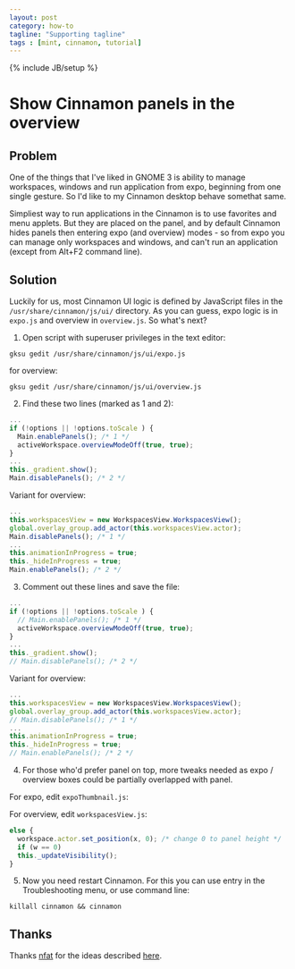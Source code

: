 ```yaml
---
layout: post
category: how-to 
tagline: "Supporting tagline"
tags : [mint, cinnamon, tutorial]
---
```

{% include JB/setup %}

# Show Cinnamon panels in the overview

## Problem

One of the things that I've liked in GNOME 3 is ability to manage workspaces, windows and run application from expo, beginning from one single gesture. So I'd like to my Cinnamon desktop behave somethat same.

Simpliest way to run applications in the Cinnamon is to use favorites and menu applets. But they are placed on the panel, and by default Cinnamon hides panels then entering expo (and overview) modes - so from expo you can manage only workspaces and windows, and can't run an application (except from Alt+F2 command line).

## Solution

Luckily for us, most Cinnamon UI logic is defined by JavaScript files in the `/usr/share/cinnamon/js/ui/` directory. As you can guess, expo logic is in `expo.js` and overview in `overview.js`. So what's next?

1. Open script with superuser privileges in the text editor:

  ```shell
  gksu gedit /usr/share/cinnamon/js/ui/expo.js
  ```
  
  for overview:
  
   ```shell
  gksu gedit /usr/share/cinnamon/js/ui/overview.js
  ```

2. Find these two lines (marked as 1 and 2):

  ```javascript
  ...
  if (!options || !options.toScale ) {
    Main.enablePanels(); /* 1 */
    activeWorkspace.overviewModeOff(true, true);
  }
  ...
  this._gradient.show();
  Main.disablePanels(); /* 2 */
  ```
  
  Variant for overview:
  
  ```javascript
  ...
  this.workspacesView = new WorkspacesView.WorkspacesView();
  global.overlay_group.add_actor(this.workspacesView.actor);
  Main.disablePanels(); /* 1 */
  ...
  this.animationInProgress = true;
  this._hideInProgress = true;
  Main.enablePanels(); /* 2 */
  ```

3. Comment out these lines and save the file:
  
  ```javascript
  ...
  if (!options || !options.toScale ) {
    // Main.enablePanels(); /* 1 */
    activeWorkspace.overviewModeOff(true, true);
  }
  ...
  this._gradient.show();
  // Main.disablePanels(); /* 2 */
  ```
  
  Variant for overview:
  
  ```javascript
  ...
  this.workspacesView = new WorkspacesView.WorkspacesView();
  global.overlay_group.add_actor(this.workspacesView.actor);
  // Main.disablePanels(); /* 1 */
  ...
  this.animationInProgress = true;
  this._hideInProgress = true;
  // Main.enablePanels(); /* 2 */
  ```

4. For those who'd prefer panel on top, more tweaks needed as expo / overview boxes could be partially overlapped with panel. 
  
  For expo, edit `expoThumbnail.js`:
  
  For overview, edit `workspacesView.js`:

  ```javascript
  else {
    workspace.actor.set_position(x, 0); /* change 0 to panel height */
    if (w == 0)
    this._updateVisibility();
  }
  ```

5. Now you need restart Cinnamon. For this you can use entry in the Troubleshooting menu, or use command line:

  ```shell
  killall cinnamon && cinnamon
  ```
  
## Thanks

Thanks [nfat](https://github.com/nfat) for the ideas described [here](https://github.com/linuxmint/Cinnamon/issues/3001).

